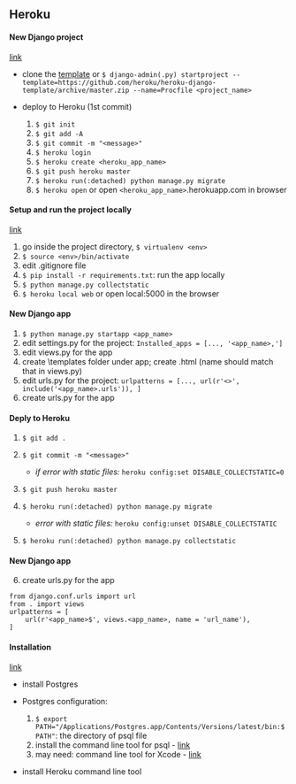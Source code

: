 ## Heroku

#### New Django project
[link](https://devcenter.heroku.com/articles/django-app-configuration)

* clone the [template](https://github.com/heroku/heroku-django-template)
or `$ django-admin(.py) startproject --template=https://github.com/heroku/heroku-django-template/archive/master.zip --name=Procfile <project_name>`

* deploy to Heroku (1st commit)

    1. `$ git init`
    2. `$ git add -A`
    3. `$ git commit -m "<message>"`
    4. `$ heroku login`
    4. `$ heroku create <heroku_app_name>`
    5. `$ git push heroku master`
    6. `$ heroku run(:detached) python manage.py migrate`
    7. `$ heroku open` or open `<heroku_app_name>`.herokuapp.com in browser

#### Setup and run the project locally
[link](https://devcenter.heroku.com/articles/deploying-python)
1. go inside the project directory, `$ virtualenv <env>`
2. `$ source <env>/bin/activate`
3. edit .gitignore file
4. `$ pip install -r requirements.txt`: run the app locally
5. `$ python manage.py collectstatic`
5. `$ heroku local web` or open local:5000 in the browser

#### New Django app
1. `$ python manage.py startapp <app_name>`
2. edit settings.py for the project: `Installed_apps = [..., '<app_name>,']`
3. edit views.py for the app
4. create \templates folder under app; create <templates>.html (name should match that in views.py)
5. edit urls.py for the project: `urlpatterns = [..., url(r'<>', include('<app_name>.urls')), ]`
5. create urls.py for the app

#### Deply to Heroku
1. `$ git add .`
2. `$ git commit -m "<message>"`

    * *if error with static files:* `heroku config:set DISABLE_COLLECTSTATIC=0`

3. `$ git push heroku master`
4. `$ heroku run(:detached) python manage.py migrate`

    * *error with static files:* `heroku config:unset DISABLE_COLLECTSTATIC`

5. `$ heroku run(:detached) python manage.py collectstatic`

#### New Django app
6. create urls.py for the app
```
from django.conf.urls import url
from . import views
urlpatterns = [
    url(r'<app_name>$', views.<app_name>, name = 'url_name'),
]
```

#### Installation
[link](https://devcenter.heroku.com/articles/getting-started-with-python#introduction)

* install Postgres
* Postgres configuration:

    1. `$ export PATH="/Applications/Postgres.app/Contents/Versions/latest/bin:$PATH"`: the directory of psql file
    2. install the command line tool for psql - [link](http://postgresapp.com/documentation/install.html)
    3. may need: command line tool for Xcode - [link](https://developer.apple.com/download/more/)

* install Heroku command line tool

